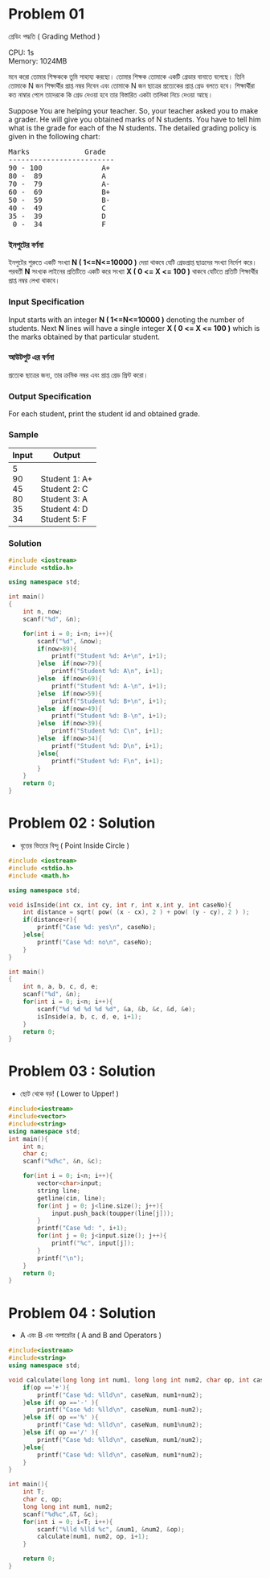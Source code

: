 # Problem 01
<div class="col-md-9 col-md-pull-3">

<div id="main">

<div class="panel panel-default panel-problem">

<div style="position: relative;" class="panel-body">

<div class="h1">গ্রেডিং পদ্ধতি ( Grading Method )</div>

CPU: 1s  
Memory: 1024MB

<div class="desc">

মনে করো তোমার শিক্ষককে তুমি সাহায্য করছো। তোমার শিক্ষক তোমাকে একটি গ্রেডার বানাতে বলেছে। তিনি তোমাকে N জন শিক্ষার্থীর প্রাপ্ত নম্বর দিবেন এবং তোমাকে N জন ছাত্রের প্রত্যেকের প্রাপ্ত গ্রেড বলতে হবে। শিক্ষার্থীরা কত নাম্বার পেলে তাদেরকে কি গ্রেড দেওয়া হবে তার বিস্তারিত একটা তালিকা নিচে দেওয়া আছে।

Suppose You are helping your teacher. So, your teacher asked you to make a grader. He will give you obtained marks of N students. You have to tell him what is the grade for each of the N students. The detailed grading policy is given in the following chart:

<pre style="position: relative;">Marks             Grade
-------------------------
90 - 100              A+
80 -  89              A
70 ­-  79              A­-
60 ­-  69              B+
50 ­-  59              B­-
40 ­-  49              C
35 ­-  39              D
 0 ­-  34              F
</pre>

</div>

<div class="specs">  

<div class="spec">

### ইনপুটের বর্ণনা

<div class="spec-body">

ইনপুটের শুরুতে একটি সংখ্যা **N ( 1<=N<=10000 )** দেয়া থাকবে যেটি গ্রেডপ্রাপ্ত ছাত্রদের সংখ্যা নির্দেশ করে। পরবর্তী **N** সংখ্যক লাইনের প্রতিটিতে একটি করে সংখ্যা **X ( 0 <= X <= 100 )** থাকবে যেটিতে প্রতিটি শিক্ষার্থীর প্রাপ্ত নম্বর লেখা থাকবে।

</div>

</div>

<div class="spec">

### Input Specification

<div class="spec-body">

Input starts with an integer **N ( 1<=N<=10000 )** denoting the number of students. Next **N** lines will have a single integer **X ( 0 <= X <= 100 )** which is the marks obtained by that particular student.

</div>

</div>

<div class="spec">

### আউটপুট এর বর্ণনা

<div class="spec-body">

প্রত্যেক ছাত্রের জন্য, তার ক্রমিক নম্বর এবং প্রাপ্ত গ্রেড প্রিন্ট করো।

</div>

</div>

<div class="spec">

### Output Specification

<div class="spec-body">

For each student, print the student id and obtained grade.

</div>

</div>

</div>

<div class="samples">

### Sample

<table class="table table-sample">

<thead>

<tr>

<th>Input</th>

<th>Output</th>

</tr>

</thead>

<tbody>

<tr>

<td class="sample-input">5<br/> 90<br/> 45<br/> 80<br/> 35<br/> 34</td>

<td class="sample-output"><br/>Student 1: A+<br/> Student 2: C<br/> Student 3: A<br/> Student 4: D<br/> Student 5: F</td>

</tr>

</tbody>

</table>

</div>

</div>

</div>

</div>

</div>

### Solution
```cpp
#include <iostream>
#include <stdio.h>

using namespace std;

int main()
{
    int n, now;
    scanf("%d", &n);

    for(int i = 0; i<n; i++){
        scanf("%d", &now);
        if(now>89){
            printf("Student %d: A+\n", i+1);
        }else  if(now>79){
            printf("Student %d: A\n", i+1);
        }else  if(now>69){
            printf("Student %d: A-\n", i+1);
        }else  if(now>59){
            printf("Student %d: B+\n", i+1);
        }else  if(now>49){
            printf("Student %d: B-\n", i+1);
        }else  if(now>39){
            printf("Student %d: C\n", i+1);
        }else  if(now>34){
            printf("Student %d: D\n", i+1);
        }else{
            printf("Student %d: F\n", i+1);
        }
    }
    return 0;
}
```


# Problem 02 : Solution
- বৃত্তের ভিতরে বিন্দু ( Point Inside Circle )
```cpp
#include <iostream>
#include <stdio.h>
#include <math.h>

using namespace std;

void isInside(int cx, int cy, int r, int x,int y, int caseNo){
    int distance = sqrt( pow( (x - cx), 2 ) + pow( (y - cy), 2 ) );
    if(distance<r){
        printf("Case %d: yes\n", caseNo);
    }else{
        printf("Case %d: no\n", caseNo);
    }
}

int main()
{
    int n, a, b, c, d, e;
    scanf("%d", &n);
    for(int i = 0; i<n; i++){
        scanf("%d %d %d %d %d", &a, &b, &c, &d, &e);
        isInside(a, b, c, d, e, i+1);
    }
    return 0;
}
```

# Problem 03 : Solution
- ছোট থেকে বড়! ( Lower to Upper! )
```cpp
#include<iostream>
#include<vector>
#include<string>
using namespace std;
int main(){
    int n;
    char c;
    scanf("%d%c", &n, &c);

    for(int i = 0; i<n; i++){
        vector<char>input;
        string line;
        getline(cin, line);
        for(int j = 0; j<line.size(); j++){
            input.push_back(toupper(line[j]));
        }
        printf("Case %d: ", i+1);
        for(int j = 0; j<input.size(); j++){
            printf("%c", input[j]);
        }
        printf("\n");
    }
    return 0;
}

```
# Problem 04 : Solution
- A এবং B এবং অপারেটর ( A and B and Operators )
```cpp
#include<iostream>
#include<string>
using namespace std;

void calculate(long long int num1, long long int num2, char op, int caseNum){
    if(op =='+'){
        printf("Case %d: %lld\n", caseNum, num1+num2);
    }else if( op =='-' ){
        printf("Case %d: %lld\n", caseNum, num1-num2);
    }else if( op =='%' ){
        printf("Case %d: %lld\n", caseNum, num1%num2);
    }else if( op =='/' ){
        printf("Case %d: %lld\n", caseNum, num1/num2);
    }else{
        printf("Case %d: %lld\n", caseNum, num1*num2);
    }
}

int main(){
    int T;
    char c, op;
    long long int num1, num2;
    scanf("%d%c",&T, &c);
    for(int i = 0; i<T; i++){
        scanf("%lld %lld %c", &num1, &num2, &op);
        calculate(num1, num2, op, i+1);
    }

    return 0;
}
```
